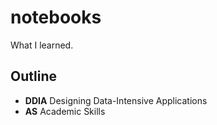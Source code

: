 notebooks
===========

What I learned.

## Outline

- **DDIA** Designing Data-Intensive Applications
- **AS** Academic Skills
